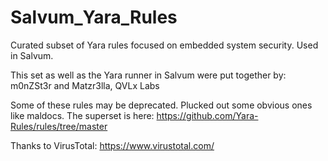 # Salvum_Yara_Rules
Curated subset of Yara rules focused on embedded system security. Used in Salvum.

This set as well as the Yara runner in Salvum were put together by:
m0nZSt3r and Matzr3lla, QVLx Labs

Some of these rules may be deprecated. Plucked out some obvious ones like maldocs.
The superset is here:
https://github.com/Yara-Rules/rules/tree/master

Thanks to VirusTotal: https://www.virustotal.com/
